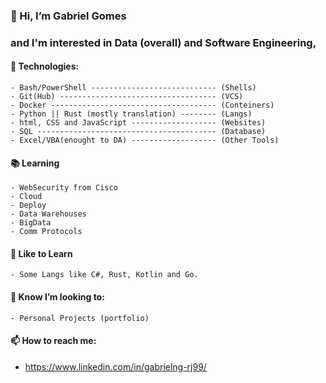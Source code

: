 ### 👋 Hi, I’m Gabriel Gomes
### and I'm interested in Data (overall) and Software Engineering, 
#### 👀 Technologies:
```
- Bash/PowerShell ---------------------------- (Shells)
- Git(Hub) ----------------------------------- (VCS)
- Docker ------------------------------------- (Conteiners)
- Python || Rust (mostly translation) -------- (Langs)
- html, CSS and JavaScript ------------------- (Websites)
- SQL ---------------------------------------- (Database)
- Excel/VBA(enought to DA) ------------------- (Other Tools)
```

#### 📚 Learning
```
- WebSecurity from Cisco
- Cloud
- Deploy
- Data Warehouses
- BigData
- Comm Protocols
```

#### 💭 Like to Learn
```
- Some Langs like C#, Rust, Kotlin and Go.
```
  
#### 💞️ Know I’m looking to:
```
- Personal Projects (portfolio)
```

#### 📫 How to reach me:
- https://www.linkedin.com/in/gabrielng-rj99/

<!---
gabrielng-rj99/gabrielng-rj99 is a ✨ special ✨ repository because its `README.md` (this file) appears on your GitHub profile.
You can click the Preview link to take a look at your changes.
--->
